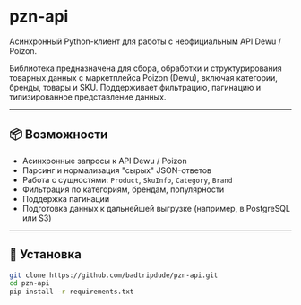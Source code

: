 # pzn-api

Асинхронный Python-клиент для работы с неофициальным API Dewu / Poizon.

Библиотека предназначена для сбора, обработки и структурирования товарных данных с маркетплейса Poizon (Dewu), включая категории, бренды, товары и SKU. Поддерживает фильтрацию, пагинацию и типизированное представление данных.

---

## 📦 Возможности

- Асинхронные запросы к API Dewu / Poizon
- Парсинг и нормализация "сырых" JSON-ответов
- Работа с сущностями: `Product`, `SkuInfo`, `Category`, `Brand`
- Фильтрация по категориям, брендам, популярности
- Поддержка пагинации
- Подготовка данных к дальнейшей выгрузке (например, в PostgreSQL или S3)

---

## 🚀 Установка

```bash
git clone https://github.com/badtripdude/pzn-api.git
cd pzn-api
pip install -r requirements.txt
```
